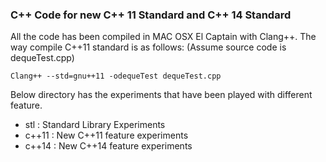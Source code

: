 ### C++ Code for new C++ 11 Standard and C++ 14 Standard

All the code has been compiled in MAC OSX El Captain with Clang++.
The way compile C++11 standard is as follows: (Assume source code is dequeTest.cpp)
```
Clang++ --std=gnu++11 -odequeTest dequeTest.cpp
```

Below directory has the experiments that have been played with different feature.
- stl : Standard Library Experiments
- c++11 : New C++11 feature experiments
- c++14 : New C++14 feature experiments
